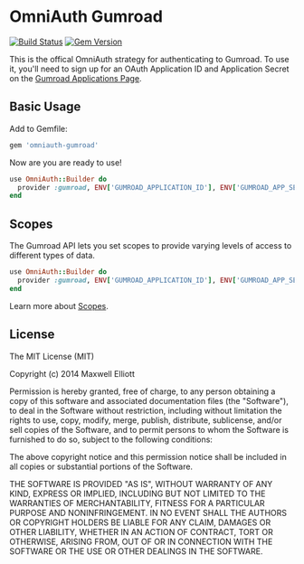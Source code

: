 # OmniAuth Gumroad

[![Build Status](https://travis-ci.org/gumroad/omniauth-gumroad.png?branch=master)](https://travis-ci.org/gumroad/omniauth-gumroad)
[![Gem Version](https://badge.fury.io/rb/omniauth-gumroad.png)](http://badge.fury.io/rb/omniauth-gumroad)

This is the offical OmniAuth strategy for authenticating to Gumroad.  To use it, you'll need to sign up for an OAuth Application ID and Application Secret on the [Gumroad Applications Page](https://gumroad.com/settings/developer).

## Basic Usage

Add to Gemfile:

```ruby
gem 'omniauth-gumroad'
```

Now are you are ready to use!

```ruby
use OmniAuth::Builder do
  provider :gumroad, ENV['GUMROAD_APPLICATION_ID'], ENV['GUMROAD_APP_SECRET']
end
```

## Scopes

The Gumroad API lets you set scopes to provide varying levels of access to different types of data.

```ruby
use OmniAuth::Builder do
  provider :gumroad, ENV['GUMROAD_APPLICATION_ID'], ENV['GUMROAD_APP_SECRET'], scope: 'edit_products view_sales'
end
```

Learn more about [Scopes](https://gumroad.com/api#api-scopes).

## License

The MIT License (MIT)

Copyright (c) 2014 Maxwell Elliott

Permission is hereby granted, free of charge, to any person obtaining a copy of
this software and associated documentation files (the "Software"), to deal in
the Software without restriction, including without limitation the rights to
use, copy, modify, merge, publish, distribute, sublicense, and/or sell copies of
the Software, and to permit persons to whom the Software is furnished to do so,
subject to the following conditions:

The above copyright notice and this permission notice shall be included in all
copies or substantial portions of the Software.

THE SOFTWARE IS PROVIDED "AS IS", WITHOUT WARRANTY OF ANY KIND, EXPRESS OR
IMPLIED, INCLUDING BUT NOT LIMITED TO THE WARRANTIES OF MERCHANTABILITY, FITNESS
FOR A PARTICULAR PURPOSE AND NONINFRINGEMENT. IN NO EVENT SHALL THE AUTHORS OR
COPYRIGHT HOLDERS BE LIABLE FOR ANY CLAIM, DAMAGES OR OTHER LIABILITY, WHETHER
IN AN ACTION OF CONTRACT, TORT OR OTHERWISE, ARISING FROM, OUT OF OR IN
CONNECTION WITH THE SOFTWARE OR THE USE OR OTHER DEALINGS IN THE SOFTWARE.
